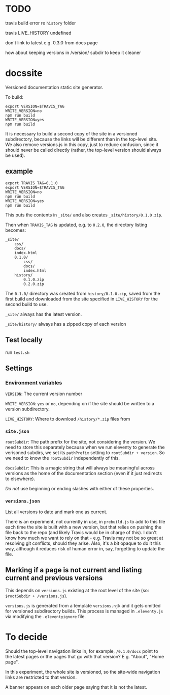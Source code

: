 # TODO

travis build error re  `history` folder

travis LIVE_HISTORY undefined

don't link to latest e.g. 0.3.0 from docs page

how about keeping versions in /version/ subdir to keep it cleaner


# docssite
Versioned documentation static site generator.

To build:

```
export VERSION=$TRAVIS_TAG
WRITE_VERSION=no
npm run build
WRITE_VERSION=yes
npm run build
```

It is necessary to build a second copy of the site in a versioned subdirectory, because the links will be different than in the top-level site. We also remove versions.js in this copy, just to reduce confusion, since it should never be called directly (rather, the top-level version should always be used).

## example

```
export TRAVIS_TAG=0.1.0
export VERSION=$TRAVIS_TAG
WRITE_VERSION=no
npm run build
WRITE_VERSION=yes
npm run build
```

This puts the contents in `_site/` and also creates `_site/history/0.1.0.zip`. 

Then when `TRAVIS_TAG` is updated, e.g. to `0.2.0`, the directory listing becomes:

```
_site/
    css/
    docs/
    index.html
    0.1.0/
        css/
        docs/
        index.html
    history/
        0.1.0.zip
        0.2.0.zip
```

The `0.1.0/` directory was created from `history/0.1.0.zip`, saved from the first build and downloaded from the site specified in `LIVE_HISTORY` for the second build to use.

`_site/` always has the latest version. 

`_site/history/` always has a zipped copy of each version

## Test locally

run `test.sh`

## Settings

### Environment variables

`VERSION`: The current version number

`WRITE_VERSION`: `yes` or `no`, depending on if the site should be written to a version subdirectory.

`LIVE_HISTORY`: Where to download `/history/*.zip` files from

### `site.json`

`rootSubdir`: The path prefix for the site, not considering the version. We need to store this separately because when we run eleventy to generate the verisoned subdirs, we set its `pathPrefix` setting to `rootSubdir + version`. So we need to know the `rootSubdir` independently of this.

`docsSubdir`: This is a magic string that will always be meaningful across versions as the home of the documentation section (even if it just redirects to elsewhere).

*Do not* use beginning or ending slashes with either of these properties.

### `versions.json`

List all versions to date and mark one as current.

There is an experiment, not currently in use, in `prebuild.js` to add to this file each time the site is built with a new version, but that relies on pushing the file back to the repo (and likely Travis would be in charge of this). I don't know how much we want to rely on that - e.g. Travis may not be so great at resolving git conflicts, should they arise. Also, it's a bit opaque to do it this way, although it reduces risk of human error in, say, forgetting to update the file.

## Marking if a page is not current and listing current and previous versions

This depends on `versions.js` existing at the root level of the site (so: `$rootSubdir + /versions.js`). 

`versions.js` is generated from a template `versions.njk` and it gets omitted for versioned subdirectory builds. This process is managed in `.eleventy.js` via modifying the `.eleventyignore` file. 

# To decide

Should the top-level navigation links in, for example, `/0.1.0/docs` point to the latest pages or the pages that go with that version? E.g. "About", "Home page". 

In this experiment, the whole site is versioned, so the site-wide navigation links are restricted to that version.

A banner appears on each older page saying that it is not the latest.


